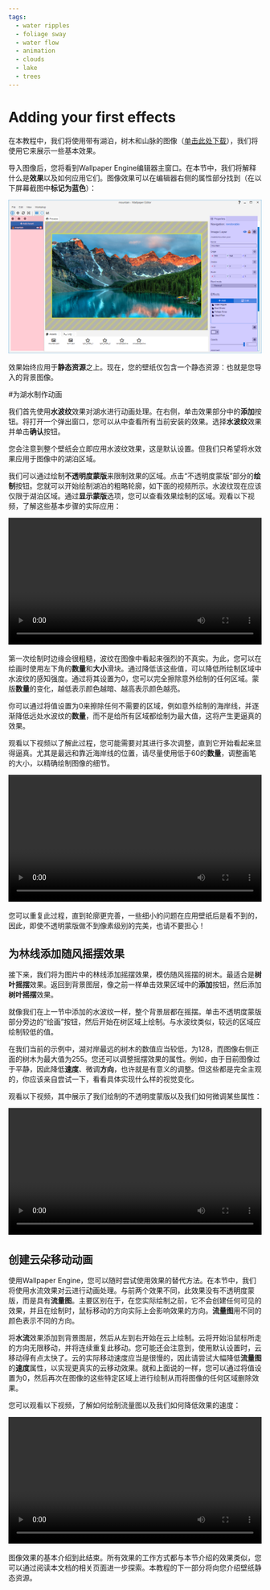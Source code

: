 ```yaml
---
tags:
  - water ripples
  - foliage sway
  - water flow
  - animation
  - clouds
  - lake
  - trees
---
```

# Adding your first effects

在本教程中，我们将使用带有湖泊，树木和山脉的图像（[单击此处下载](/wallpaper-engine-docs/img/tutorials/mountain.png)），我们将使用它来展示一些基本效果。

导入图像后，您将看到Wallpaper Engine编辑器主窗口。在本节中，我们将解释什么是**效果**以及如何应用它们。图像效果可以在编辑器右侧的属性部分找到（在以下屏幕截图中**标记为蓝色**）：

![Effects can be found on the right-hand side of the editor](./overview.png)

效果始终应用于**静态资源**之上。现在，您的壁纸仅包含一个静态资源：也就是您导入的背景图像。

#为湖水制作动画

我们首先使用**水波纹**效果对湖水进行动画处理。在右侧，单击效果部分中的**添加**按钮。将打开一个弹出窗口，您可以从中查看所有当前安装的效果。选择**水波纹**效果并单击**确认**按钮。

您会注意到整个壁纸会立即应用水波纹效果，这是默认设置。但我们只希望将水效果应用于图像中的湖泊区域。

我们可以通过绘制**不透明度蒙版**来限制效果的区域。点击“不透明度蒙版”部分的**绘制**按钮。您就可以开始绘制湖泊的粗略轮廓，如下面的视频所示。水波纹现在应该仅限于湖泊区域。通过**显示蒙版**选项，您可以查看效果绘制的区域。观看以下视频，了解这些基本步骤的实际应用：

<video width="100%" controls loop autoplay>
  <source src="/videos/opacity_mask.mp4" type="video/mp4">
  Your browser does not support the video tag.
</video>

第一次绘制时边缘会很粗糙，波纹在图像中看起来强烈的不真实。为此，您可以在绘画时使用左下角的**数量**和**大小**滑块。通过降低该这些值，可以降低所绘制区域中水波纹的感知强度。通过将其设置为0，您可以完全擦除意外绘制的任何区域。蒙版**数量**的变化，越低表示颜色越暗、越高表示颜色越亮。

你可以通过将值设置为0来擦除任何不需要的区域，例如意外绘制的海岸线，并逐渐降低远处水波纹的**数量**，而不是给所有区域都绘制为最大值，这将产生更逼真的效果。

观看以下视频以了解此过程，您可能需要对其进行多次调整，直到它开始看起来显得逼真。尤其是最远和靠近海岸线的位置，请尽量使用低于60的**数量**，调整画笔的大小，以精确绘制图像的细节。

<video width="100%" controls>
  <source src="/videos/opacity_mask_fix.mp4" type="video/mp4">
  Your browser does not support the video tag.
</video>

您可以重复此过程，直到轮廓更完善，一些细小的问题在应用壁纸后是看不到的，因此，即使不透明蒙版做不到像素级别的完美，也请不要担心！

## 为林线添加随风摇摆效果

接下来，我们将为图片中的林线添加摇摆效果，模仿随风摇摆的树木。最适合是**树叶摇摆**效果。返回到背景图层，像之前一样单击效果区域中的**添加**按钮，然后添加**树叶摇摆**效果。

就像我们在上一节中添加的水波纹一样，整个背景层都在摇摆。单击不透明度蒙版部分旁边的“绘画”按钮，然后开始在树区域上绘制。与水波纹类似，较远的区域应绘制较低的值。

在我们当前的示例中，湖对岸最远的树木的数值应当较低，为128，而图像右侧正面的树木为最大值为255。您还可以调整摇摆效果的属性。例如，由于目前图像过于平静，因此降低**速度**、微调**方向**，也许就是有意义的调整。但这些都是完全主观的，你应该亲自尝试一下，看看具体实现什么样的视觉变化。

观看以下视频，其中展示了我们绘制的不透明度蒙版以及我们如何微调某些属性：

<video width="100%" controls>
  <source src="/videos/sway_effect.mp4" type="video/mp4">
  Your browser does not support the video tag.
</video>

## 创建云朵移动动画

使用Wallpaper Engine，您可以随时尝试使用效果的替代方法。在本节中，我们将使用水流效果对云进行动画处理。与前两个效果不同，此效果没有不透明度蒙版，而是具有**流量图**。主要区别在于，在您实际绘制之前，它不会创建任何可见的效果，并且在绘制时，鼠标移动的方向实际上会影响效果的方向。**流量图**用不同的颜色表示不同的方向。

将**水流**效果添加到背景图层，然后从左到右开始在云上绘制。云将开始沿鼠标所走的方向无限移动，并将连续重复此移动。您可能还会注意到，使用默认设置时，云移动得有点太快了。云的实际移动速度应当是很慢的，因此请尝试大幅降低**流量图**的**速度**属性，以实现更真实的云移动效果。就和上面说的一样，您可以通过将值设置为0，然后再次在图像的这些特定区域上进行绘制从而将图像的任何区域删除效果。

您可以观看以下视频，了解如何绘制流量图以及我们如何降低效果的速度：

<video width="100%" controls>
  <source src="/videos/cloud_effect.mp4" type="video/mp4">
  Your browser does not support the video tag.
</video>

图像效果的基本介绍到此结束。所有效果的工作方式都与本节介绍的效果类似，您可以通过阅读本文档的相关页面进一步探索。本教程的下一部分将向您介绍壁纸静态资源。